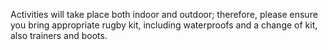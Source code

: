Activities will take place both indoor and outdoor; therefore, please ensure you bring appropriate rugby kit, including waterproofs and a change of kit, also trainers and boots.
